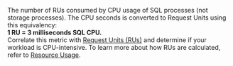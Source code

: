 The number of RUs consumed by CPU usage of SQL processes (not storage processes). The CPU seconds is converted to Request Units using this equivalency:
<br>
<b>1 RU = 3 milliseconds SQL CPU.</b>
<br>
Correlate this metric with [Request Units (RUs)](#tenant.consumption.request_units) and determine if your workload is CPU-intensive. To learn more about how RUs are calculated, refer to [Resource Usage](resource-usage-basic.md).